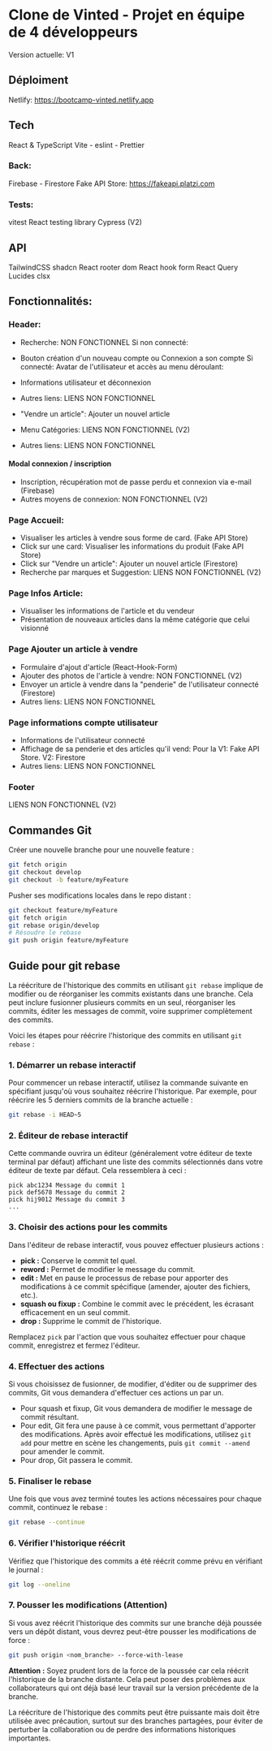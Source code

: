 # Clone de Vinted - Projet en équipe de 4 développeurs
Version actuelle: V1

## Déploiment
Netlify: https://bootcamp-vinted.netlify.app

## Tech
React & TypeScript
Vite - eslint - Prettier

### Back:
Firebase - Firestore
Fake API Store: https://fakeapi.platzi.com

### Tests:
vitest
React testing library
Cypress (V2)

## API
TailwindCSS
shadcn
React rooter dom
React hook form
React Query
Lucides
clsx

## Fonctionnalités:
### Header:
- Recherche: NON FONCTIONNEL
Si non connecté:
- Bouton création d'un nouveau compte ou Connexion a son compte
Si connecté:
Avatar de l'utilisateur et accès au menu déroulant:
- Informations utilisateur et déconnexion
- Autres liens: LIENS NON FONCTIONNEL

- "Vendre un article": Ajouter un nouvel article
- Menu Catégories: LIENS NON FONCTIONNEL (V2)
- Autres liens: LIENS NON FONCTIONNEL

#### Modal connexion / inscription
- Inscription, récupération mot de passe perdu et connexion via e-mail (Firebase)
- Autres moyens de connexion: NON FONCTIONNEL (V2)

### Page Accueil:
- Visualiser les articles à vendre sous forme de card. (Fake API Store)
- Click sur une card: Visualiser les informations du produit (Fake API Store)
- Click sur "Vendre un article": Ajouter un nouvel article (Firestore)
- Recherche par marques et Suggestion: LIENS NON FONCTIONNEL (V2)

### Page Infos Article:
- Visualiser les informations de l'article et du vendeur
- Présentation de nouveaux articles dans la même catégorie que celui visionné

### Page Ajouter un article à vendre
- Formulaire d'ajout d'article (React-Hook-Form)
- Ajouter des photos de l'article à vendre: NON FONCTIONNEL (V2)
- Envoyer un article à vendre dans la "penderie" de l'utilisateur connecté (Firestore)
- Autres liens: LIENS NON FONCTIONNEL

### Page informations compte utilisateur
- Informations de l'utilisateur connecté
- Affichage de sa penderie et des articles qu'il vend: Pour la V1: Fake API Store. V2: Firestore
- Autres liens: LIENS NON FONCTIONNEL

### Footer
LIENS NON FONCTIONNEL (V2)

## Commandes Git

Créer une nouvelle branche pour une nouvelle feature :

```bash
git fetch origin
git checkout develop
git checkout -b feature/myFeature
```

Pusher ses modifications locales dans le repo distant :

```bash
git checkout feature/myFeature
git fetch origin
git rebase origin/develop
# Résoudre le rebase
git push origin feature/myFeature
```

## Guide pour git rebase

La réécriture de l'historique des commits en utilisant `git rebase` implique de modifier ou de réorganiser les commits existants dans une branche. Cela peut inclure fusionner plusieurs commits en un seul, réorganiser les commits, éditer les messages de commit, voire supprimer complètement des commits.

Voici les étapes pour réécrire l'historique des commits en utilisant `git rebase` :

### 1. Démarrer un rebase interactif

Pour commencer un rebase interactif, utilisez la commande suivante en spécifiant jusqu'où vous souhaitez réécrire l'historique. Par exemple, pour réécrire les 5 derniers commits de la branche actuelle :

```bash
git rebase -i HEAD~5
```

### 2. Éditeur de rebase interactif

Cette commande ouvrira un éditeur (généralement votre éditeur de texte terminal par défaut) affichant une liste des commits sélectionnés dans votre éditeur de texte par défaut. Cela ressemblera à ceci :

```plaintext
pick abc1234 Message du commit 1
pick def5678 Message du commit 2
pick hij9012 Message du commit 3
...
```

### 3. Choisir des actions pour les commits

Dans l'éditeur de rebase interactif, vous pouvez effectuer plusieurs actions :

- **pick :** Conserve le commit tel quel.
- **reword :** Permet de modifier le message du commit.
- **edit :** Met en pause le processus de rebase pour apporter des modifications à ce commit spécifique (amender, ajouter des fichiers, etc.).
- **squash ou fixup :** Combine le commit avec le précédent, les écrasant efficacement en un seul commit.
- **drop :** Supprime le commit de l'historique.

Remplacez `pick` par l'action que vous souhaitez effectuer pour chaque commit, enregistrez et fermez l'éditeur.

### 4. Effectuer des actions

Si vous choisissez de fusionner, de modifier, d'éditer ou de supprimer des commits, Git vous demandera d'effectuer ces actions un par un.

- Pour squash et fixup, Git vous demandera de modifier le message de commit résultant.
- Pour edit, Git fera une pause à ce commit, vous permettant d'apporter des modifications. Après avoir effectué les modifications, utilisez `git add` pour mettre en scène les changements, puis `git commit --amend` pour amender le commit.
- Pour drop, Git passera le commit.

### 5. Finaliser le rebase

Une fois que vous avez terminé toutes les actions nécessaires pour chaque commit, continuez le rebase :

```bash
git rebase --continue
```

### 6. Vérifier l'historique réécrit

Vérifiez que l'historique des commits a été réécrit comme prévu en vérifiant le journal :

```bash
git log --oneline
```

### 7. Pousser les modifications (Attention)

Si vous avez réécrit l'historique des commits sur une branche déjà poussée vers un dépôt distant, vous devrez peut-être pousser les modifications de force :

```bash
git push origin <nom_branche> --force-with-lease
```

**Attention :** Soyez prudent lors de la force de la poussée car cela réécrit l'historique de la branche distante. Cela peut poser des problèmes aux collaborateurs qui ont déjà basé leur travail sur la version précédente de la branche.

La réécriture de l'historique des commits peut être puissante mais doit être utilisée avec précaution, surtout sur des branches partagées, pour éviter de perturber la collaboration ou de perdre des informations historiques importantes.
